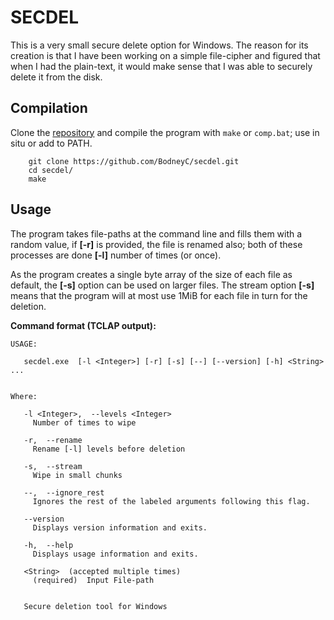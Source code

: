 # SECDEL

This is a very small secure delete option for Windows. The reason for its creation is that I have been working on a simple file-cipher and figured that when I had the plain-text, it would make sense that I was able to securely delete it from the disk.

## Compilation

Clone the [repository](https://gitlab.com/BodneyC/secdel.git) and compile the program with `make` or `comp.bat`; use in situ or add to PATH.

```batch
    git clone https://github.com/BodneyC/secdel.git
    cd secdel/
    make
```

## Usage

The program takes file-paths at the command line and fills them with a random value, if **[-r]** is provided, the file is renamed also; both of these processes are done **[-l]** number of times (or once).

As the program creates a single byte array of the size of each file as default, the **[-s]** option can be used on larger files. The stream option **[-s]** means that the program will at most use 1MiB for each file in turn for the deletion.

**Command format (TCLAP output):**

	USAGE:

	   secdel.exe  [-l <Integer>] [-r] [-s] [--] [--version] [-h] <String> ...


	Where:

	   -l <Integer>,  --levels <Integer>
	     Number of times to wipe

	   -r,  --rename
	     Rename [-l] levels before deletion

	   -s,  --stream
	     Wipe in small chunks

	   --,  --ignore_rest
	     Ignores the rest of the labeled arguments following this flag.

	   --version
	     Displays version information and exits.

	   -h,  --help
	     Displays usage information and exits.

	   <String>  (accepted multiple times)
	     (required)  Input File-path


	   Secure deletion tool for Windows
